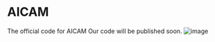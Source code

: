 # AICAM
The official code for AICAM
Our code will be published soon.
![image]([https://github.com/diaodiao317/AICAM/blob/main/可视化.pdf](https://github.com/diaodiao317/AICAM/blob/main/vis.png)https://github.com/diaodiao317/AICAM/blob/main/vis.png)
